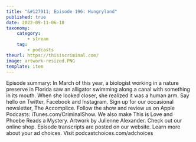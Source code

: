 ```yaml
---
title: "&#127911; Episode 196: Hungryland"
published: true
date: 2022-09-11-06-18
taxonomy:
    category:
        - stream
    tag:
        - podcasts
theurl: https://thisiscriminal.com/
image: artwork-resized.PNG
template: item
---
```


Episode summary: In March of this year, a biologist working in a nature preserve in Florida saw an alligator swimming along a canal with something in its mouth. When she looked closer, she realized it was a human arm. Say hello on Twitter, Facebook and Instagram. Sign up for our occasional newsletter, The Accomplice. Follow the show and review us on Apple Podcasts: iTunes.com/CriminalShow. We also make This is Love and Phoebe Reads a Mystery. Artwork by Julienne Alexander. Check out our online shop. Episode transcripts are posted on our website. Learn more about your ad choices. Visit podcastchoices.com/adchoices
